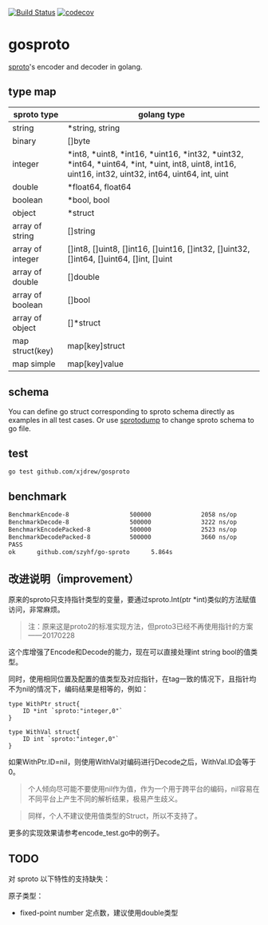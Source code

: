 [![Build Status](https://travis-ci.org/xjdrew/gosproto.svg?branch=master)](https://travis-ci.org/xjdrew/gosproto)
[![codecov](https://codecov.io/gh/xjdrew/gosproto/branch/master/graph/badge.svg)](https://codecov.io/gh/xjdrew/gosproto)

# gosproto

[sproto](https://github.com/cloudwu/sproto)'s encoder and decoder in golang.

## type map

sproto type      | golang type
---------------- | -------------------------------------------------
string           | \*string, string
binary           | []byte
integer          | \*int8, \*uint8, \*int16, \*uint16, \*int32, \*uint32, \*int64, \*uint64, \*int, \*uint, int8, uint8, int16, uint16, int32, uint32, int64, uint64, int, uint
double           | \*float64, float64
boolean          | \*bool, bool
object           | \*struct
array of string  | []string
array of integer | []int8, []uint8, []int16, []uint16, []int32, []uint32, []int64, []uint64, []int, []uint
array of double  | []double
array of boolean | []bool
array of object  | []\*struct
map struct(key)  | map[key]struct
map simple       | map[key]value

## schema

You can define go struct corresponding to sproto schema directly as examples in all test cases.
Or use [sprotodump](https://github.com/lvzixun/sprotodump) to change sproto schema to go file.

## test

```
go test github.com/xjdrew/gosproto
```

## benchmark

```txt
BenchmarkEncode-8                 500000              2058 ns/op
BenchmarkDecode-8                 500000              3222 ns/op
BenchmarkEncodePacked-8           500000              2523 ns/op
BenchmarkDecodePacked-8           500000              3660 ns/op
PASS
ok      github.com/szyhf/go-sproto      5.864s
```

## 改进说明（improvement）

原来的sproto只支持指针类型的变量，要通过sproto.Int(ptr *int)类似的方法赋值访问，非常麻烦。

> 注：原来这是proto2的标准实现方法，但proto3已经不再使用指针的方案——20170228

这个库增强了Encode和Decode的能力，现在可以直接处理int string bool的值类型。

同时，使用相同位置及配置的值类型及对应指针，在tag一致的情况下，且指针均不为nil的情况下，编码结果是相等的，例如：

``` golang
type WithPtr struct{
	ID *int `sproto:"integer,0"`
}

type WithVal struct{
	ID int `sproto:"integer,0"`
}

```

如果WithPtr.ID=nil，则使用WithVal对编码进行Decode之后，WithVal.ID会等于0。

> 个人倾向尽可能不要使用nil作为值，作为一个用于跨平台的编码，nil容易在不同平台上产生不同的解析结果，极易产生歧义。

> 同样，个人不建议使用值类型的Struct，所以不支持了。

更多的实现效果请参考encode_test.go中的例子。

## TODO
对 sproto 以下特性的支持缺失：

原子类型：
* fixed-point number 定点数，建议使用double类型

